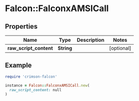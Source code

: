 # Falcon::FalconxAMSICall

## Properties

| Name | Type | Description | Notes |
| ---- | ---- | ----------- | ----- |
| **raw_script_content** | **String** |  | [optional] |

## Example

```ruby
require 'crimson-falcon'

instance = Falcon::FalconxAMSICall.new(
  raw_script_content: null
)
```

